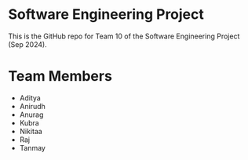 # Software Engineering Project
This is the GitHub repo for Team 10 of the Software Engineering Project (Sep 2024).

# Team Members
- Aditya
- Anirudh
- Anurag
- Kubra
- Nikitaa
- Raj
- Tanmay
